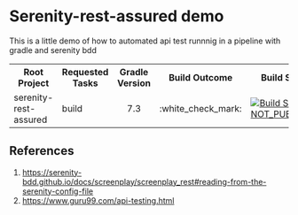 # Serenity-rest-assured demo 

This is a little demo of how to automated api test runnnig in a pipeline with gradle and serenity bdd

<table>
    <tr>
        <th>Root Project</th>
        <th>Requested Tasks</th>
        <th>Gradle Version</th>
        <th>Build Outcome</th>
        <th>Build Scan™</th>
    </tr>
    <tr>
        <td>serenity-rest-assured</td>
        <td>build</td>
        <td align='center'>7.3</td>
        <td align='center'>:white_check_mark:</td>
        <td><a href="https://scans.gradle.com" rel="nofollow"><img src="https://img.shields.io/badge/Build%20Scan%E2%84%A2-NOT_PUBLISHED-lightgrey?logo=Gradle" alt="Build Scan NOT_PUBLISHED" /></a></td>
    </tr>
</table>

## References

1. https://serenity-bdd.github.io/docs/screenplay/screenplay_rest#reading-from-the-serenity-config-file
2. https://www.guru99.com/api-testing.html
